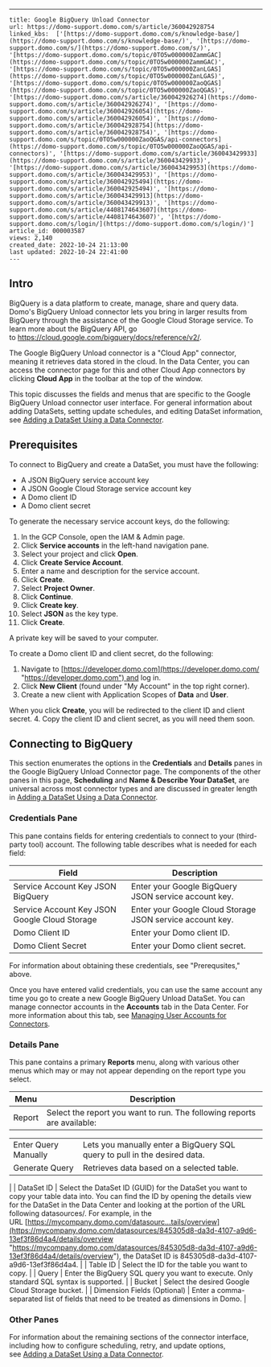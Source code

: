---
    title: Google BigQuery Unload Connector
    url: https://domo-support.domo.com/s/article/360042928754
    linked_kbs:  ['[https://domo-support.domo.com/s/knowledge-base/](https://domo-support.domo.com/s/knowledge-base/)', '[https://domo-support.domo.com/s/](https://domo-support.domo.com/s/)', '[https://domo-support.domo.com/s/topic/0TO5w000000ZammGAC](https://domo-support.domo.com/s/topic/0TO5w000000ZammGAC)', '[https://domo-support.domo.com/s/topic/0TO5w000000ZanLGAS](https://domo-support.domo.com/s/topic/0TO5w000000ZanLGAS)', '[https://domo-support.domo.com/s/topic/0TO5w000000ZaoQGAS](https://domo-support.domo.com/s/topic/0TO5w000000ZaoQGAS)', '[https://domo-support.domo.com/s/article/360042926274](https://domo-support.domo.com/s/article/360042926274)', '[https://domo-support.domo.com/s/article/360042926054](https://domo-support.domo.com/s/article/360042926054)', '[https://domo-support.domo.com/s/article/360042928754](https://domo-support.domo.com/s/article/360042928754)', '[https://domo-support.domo.com/s/topic/0TO5w000000ZaoQGAS/api-connectors](https://domo-support.domo.com/s/topic/0TO5w000000ZaoQGAS/api-connectors)', '[https://domo-support.domo.com/s/article/360043429933](https://domo-support.domo.com/s/article/360043429933)', '[https://domo-support.domo.com/s/article/360043429953](https://domo-support.domo.com/s/article/360043429953)', '[https://domo-support.domo.com/s/article/360042925494](https://domo-support.domo.com/s/article/360042925494)', '[https://domo-support.domo.com/s/article/360043429913](https://domo-support.domo.com/s/article/360043429913)', '[https://domo-support.domo.com/s/article/4408174643607](https://domo-support.domo.com/s/article/4408174643607)', '[https://domo-support.domo.com/s/login/](https://domo-support.domo.com/s/login/)']
    article_id: 000003587
    views: 2,140
    created_date: 2022-10-24 21:13:00
    last updated: 2022-10-24 22:41:00
    ---



Intro
-----


BigQuery is a data platform to create, manage, share and query data. Domo's BigQuery Unload connector lets you bring in larger results from BigQuery through the assistance of the Google Cloud Storage service. To learn more about the BigQuery API, go to <https://cloud.google.com/bigquery/docs/reference/v2/>.


The Google BigQuery Unload connector is a "Cloud App" connector, meaning it retrieves data stored in the cloud. In the Data Center, you can access the connector page for this and other Cloud App connectors by clicking ****Cloud App**** in the toolbar at the top of the window.


This topic discusses the fields and menus that are specific to the Google BigQuery Unload connector user interface. For general information about adding DataSets, setting update schedules, and editing DataSet information, see [Adding a DataSet Using a Data Connector](/s/article/360042926274 "Adding a DataSet Using a Data Connector").


Prerequisites
-------------


To connect to BigQuery and create a DataSet, you must have the following:


* A JSON BigQuery service account key
* A JSON Google Cloud Storage service account key
* A Domo client ID
* A Domo client secret


To generate the necessary service account keys, do the following:


1. In the GCP Console, open the IAM & Admin page.
2. Click ****Service accounts**** in the left-hand navigation pane.
3. Select your project and click ****Open****.
4. Click ****Create Service Account****.
5. Enter a name and description for the service account.
6. Click ****Create****.
7. Select ****Project Owner****.
8. Click ****Continue****.
9. Click ****Create key****.
10. Select ****JSON**** as the key type.
11. Click ****Create****.


A private key will be saved to your computer.


To create a Domo client ID and client secret, do the following:


1. Navigate to [https://developer.domo.com](https://developer.domo.com/ "https://developer.domo.com") and log in.
2. Click ****New Client**** (found under "My Account" in the top right corner).
3. Create a new client with Application Scopes of ****Data**** and ****User****.  
   
 When you click ****Create****, you will be redirected to the client ID and client secret.
4. Copy the client ID and client secret, as you will need them soon.


Connecting to BigQuery
----------------------


This section enumerates the options in the **Credentials** and **Details** panes in the Google BigQuery Unload Connector page. The components of the other panes in this page, **Scheduling** and **Name & Describe Your DataSet**, are universal across most connector types and are discussed in greater length in [Adding a DataSet Using a Data Connector](/s/article/360042926274 "Adding a DataSet Using a Data Connector").


### Credentials Pane


This pane contains fields for entering credentials to connect to your (third-party tool) account. The following table describes what is needed for each field:  




| Field | Description |
| --- | --- |
| Service Account Key JSON BigQuery | Enter your Google BigQuery JSON service account key. |
| Service Account Key JSON Google Cloud Storage | Enter your Google Cloud Storage JSON service account key. |
| Domo Client ID | Enter your Domo client ID. |
| Domo Client Secret | Enter your Domo client secret. |


For information about obtaining these credentials, see "Prerequsites," above.


Once you have entered valid credentials, you can use the same account any time you go to create a new Google BigQuery Unload DataSet. You can manage connector accounts in the **Accounts** tab in the Data Center. For more information about this tab, see [Managing User Accounts for Connectors](/s/article/360042926054 "Managing User Accounts for Connectors").


### Details Pane


This pane contains a primary **Reports** menu, along with various other menus which may or may not appear depending on the report type you select.




| Menu | Description |
| --- | --- |
| Report | Select the report you want to run. The following reports are available:

|  |  |
| --- | --- |
| Enter Query Manually | Lets you manually enter a BigQuery SQL query to pull in the desired data. |
| Generate Query | Retrieves data based on a selected table. |

 |
| DataSet ID | Select the DataSet ID (GUID) for the DataSet you want to copy your table data into. You can find the ID by opening the details view for the DataSet in the Data Center and looking at the portion of the URL following datasources/. For example, in the URL [https://mycompany.domo.com/datasourc...tails/overview](https://mycompany.domo.com/datasources/845305d8-da3d-4107-a9d6-13ef3f86d4a4/details/overview "https://mycompany.domo.com/datasources/845305d8-da3d-4107-a9d6-13ef3f86d4a4/details/overview"), the DataSet ID is 845305d8-da3d-4107-a9d6-13ef3f86d4a4. |
| Table ID | Select the ID for the table you want to copy. |
| Query | Enter the BigQuery SQL query you want to execute. Only standard SQL syntax is supported. |
| Bucket | Select the desired Google Cloud Storage bucket. |
| Dimension Fields (Optional) | Enter a comma-separated list of fields that need to be treated as dimensions in Domo. |


### Other Panes


For information about the remaining sections of the connector interface, including how to configure scheduling, retry, and update options, see [Adding a DataSet Using a Data Connector](/s/article/360042926274 "Adding a DataSet Using a Data Connector").


